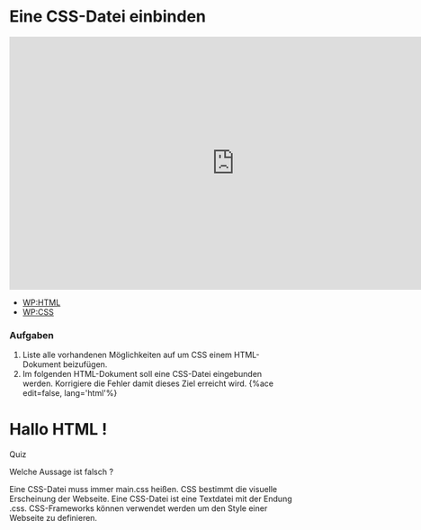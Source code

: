 # Eine CSS-Datei einbinden

<iframe width="800" height="450" src="https://www.youtube-nocookie.com/embed/4wUssMxrjss?showinfo=0" frameborder="0" allowfullscreen></iframe>

* [WP:HTML](http://de.wikipedia.org/wiki/Hypertext_Markup_Language)
* [WP:CSS](http://de.wikipedia.org/wiki/Cascading_Style_Sheets)

### Aufgaben

1. Liste alle vorhandenen Möglichkeiten auf um CSS einem HTML-Dokument beizufügen.
2. Im folgenden HTML-Dokument soll eine CSS-Datei eingebunden werden. Korrigiere die Fehler damit dieses Ziel erreicht wird.
{%ace edit=false, lang='html'%}
<!DOCTYPE html>
<html>
  <head>
    <meta charset="utf-8">
    <title>Meine erste Webseite</title>
  </head>
  <body>
    <h1>Hallo HTML !</h1>
    <link alt='css' href="main.css>
  </body>
</html>
{%endace%}

### Quiz

<quiz name="">
    <question>
        <p>Welche Aussage ist falsch ?</p>
        <answer correct>Eine CSS-Datei muss immer main.css heißen.</answer>
        <answer>CSS bestimmt die visuelle Erscheinung der Webseite.</answer>
        <answer>Eine CSS-Datei ist eine Textdatei mit der Endung .css.</answer>
	<answer>CSS-Frameworks können verwendet werden um den Style einer Webseite zu definieren.</answer>
    </question>
</quiz>


